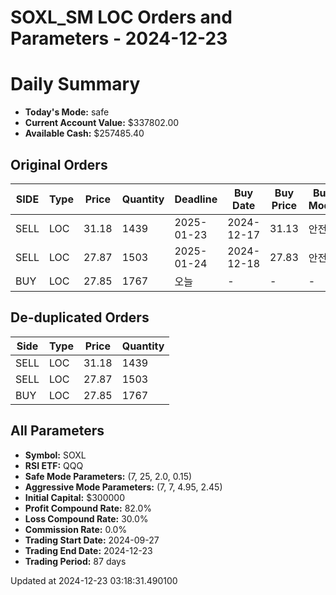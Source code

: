 # SOXL_SM LOC Orders and Parameters - 2024-12-23

# Daily Summary

- **Today's Mode:** safe
- **Current Account Value:** $337802.00
- **Available Cash:** $257485.40

## Original Orders

| SIDE | Type | Price | Quantity | Deadline | Buy Date | Buy Price | Buy Mode |
|------|------|-------|----------|----------|----------|-----------|----------|
| SELL | LOC | 31.18 | 1439 | 2025-01-23 | 2024-12-17 | 31.13 | 안전 |
| SELL | LOC | 27.87 | 1503 | 2025-01-24 | 2024-12-18 | 27.83 | 안전 |
| BUY | LOC | 27.85 | 1767 | 오늘 | - | - | - |

## De-duplicated Orders

| Side | Type | Price | Quantity |
|------|------|-------|----------|
| SELL | LOC | 31.18 | 1439 |
| SELL | LOC | 27.87 | 1503 |
| BUY | LOC | 27.85 | 1767 |

## All Parameters

- **Symbol:** SOXL
- **RSI ETF:** QQQ
- **Safe Mode Parameters:** (7, 25, 2.0, 0.15)
- **Aggressive Mode Parameters:** (7, 7, 4.95, 2.45)
- **Initial Capital:** $300000
- **Profit Compound Rate:** 82.0%
- **Loss Compound Rate:** 30.0%
- **Commission Rate:** 0.0%
- **Trading Start Date:** 2024-09-27
- **Trading End Date:** 2024-12-23
- **Trading Period:** 87 days

Updated at 2024-12-23 03:18:31.490100
